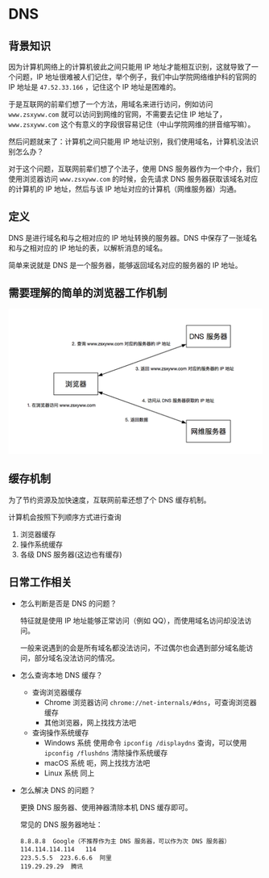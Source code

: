 # DNS
## 背景知识

因为计算机网络上的计算机彼此之间只能用 IP 地址才能相互识别，这就导致了一个问题，IP 地址很难被人们记住，举个例子，我们中山学院网络维护科的官网的 IP 地址是 `47.52.33.166` ，记住这个 IP 地址是困难的。

于是互联网的前辈们想了一个方法，用域名来进行访问，例如访问 `www.zsxyww.com` 就可以访问到网维的官网，不需要去记住 IP 地址了，`www.zsxyww.com` 这个有意义的字段很容易记住（中山学院网维的拼音缩写嘛）。

然后问题就来了：计算机之间只能用 IP 地址识别，我们使用域名，计算机没法识别怎么办？

对于这个问题，互联网前辈们想了个法子，使用 DNS 服务器作为一个中介，我们使用浏览器访问 `www.zsxyww.com` 的时候，会先请求 DNS 服务器获取该域名对应的计算机的 IP 地址，然后与该 IP 地址对应的计算机（网维服务器）沟通。

## 定义

DNS 是进行域名和与之相对应的 IP 地址转换的服务器。DNS 中保存了一张域名和与之相对应的 IP 地址的表，以解析消息的域名。

简单来说就是 DNS 是一个服务器，能够返回域名对应的服务器的 IP 地址。

## 需要理解的简单的浏览器工作机制

![工作流程](/img/wiki/dns.png)

## 缓存机制

为了节约资源及加快速度，互联网前辈还想了个 DNS 缓存机制。

计算机会按照下列顺序方式进行查询
1. 浏览器缓存
2. 操作系统缓存
3. 各级 DNS 服务器(这边也有缓存)

## 日常工作相关

- 怎么判断是否是 DNS 的问题？

  特征就是使用 IP 地址能够正常访问（例如 QQ），而使用域名访问却没法访问。

  一般来说遇到的会是所有域名都没法访问，不过偶尔也会遇到部分域名能访问，部分域名没法访问的情况。

- 怎么查询本地 DNS 缓存？

  - 查询浏览器缓存
    - Chrome 浏览器访问 `chrome://net-internals/#dns`，可查询浏览器缓存
    - 其他浏览器，网上找找方法吧
  - 查询操作系统缓存
    - Windows 系统 使用命令 `ipconfig /displaydns` 查询，可以使用 `ipconfig /flushdns` 清除操作系统缓存
    - macOS 系统 呃，网上找找方法吧
    - Linux 系统 同上

- 怎么解决 DNS 的问题？

  更换 DNS 服务器、使用神器清除本机 DNS 缓存即可。

  常见的 DNS 服务器地址：

  ```text
  8.8.8.8  Google（不推荐作为主 DNS 服务器，可以作为次 DNS 服务器）
  114.114.114.114   114
  223.5.5.5  223.6.6.6  阿里
  119.29.29.29  腾讯
  ```
